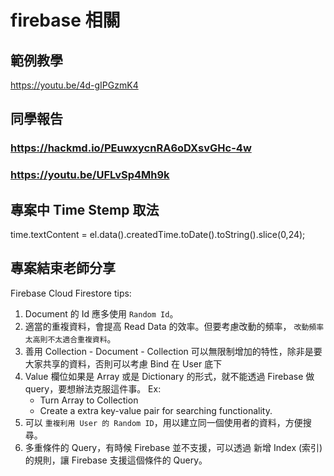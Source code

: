 # firebase 相關

## 範例教學

https://youtu.be/4d-gIPGzmK4

## 同學報告

### https://hackmd.io/PEuwxycnRA6oDXsvGHc-4w
### https://youtu.be/UFLvSp4Mh9k

## 專案中 Time Stemp 取法

time.textContent = el.data().createdTime.toDate().toString().slice(0,24);

## 專案結束老師分享

Firebase Cloud Firestore tips:

1. Document 的 Id 應多使用 `Random Id`。
2. 適當的重複資料，會提高 Read Data 的效率。但要考慮改動的頻率， `改動頻率太高則不太適合重複資料`。
3. 善用 Collection - Document - Collection 可以無限制增加的特性，除非是要大家共享的資料，否則可以考慮 Bind 在 User 底下
4. Value 欄位如果是 Array 或是 Dictionary 的形式，就不能透過 Firebase 做 query，要想辦法克服這件事。
Ex:
	- Turn Array to Collection
	- Create a extra key-value pair for searching functionality.
5. 可以 `重複利用 User 的 Random ID`，用以建立同一個使用者的資料，方便搜尋。
6. 多重條件的 Query，有時候 Firebase 並不支援，可以透過 新增 Index (索引) 的規則，讓 Firebase 支援這個條件的 Query。
